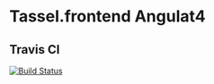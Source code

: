 # Tassel.frontend Angulat4

## Travis CI
[![Build Status](https://travis-ci.org/TasselEngine/frontend_angular4.svg?branch=master)](https://travis-ci.org/TasselEngine/frontend_angular4)